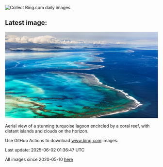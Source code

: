 ![Collect Bing.com daily images](https://github.com/counter2015/bing-daily-images/workflows/Collect%20Bing.com%20daily%20images/badge.svg)
## Latest image:
![](images/GrandeTerreReef.jpg)

Aerial view of a stunning turquoise lagoon encircled by a coral reef, with distant islands and clouds on the horizon.

Use GitHub Actions to download www.bing.com images.

Last update: 2025-06-02 01:36:47 UTC

All images since 2020-05-10 [here](https://github.com/counter2015/bing-daily-images/tree/master/images)
